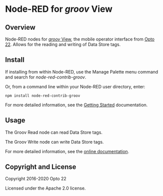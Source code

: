 # Node-RED for _groov_ View

## Overview

Node-RED nodes for [_groov_ View](http://groov.com), the mobile operator interface from [Opto 22](http://www.opto22.com).
Allows for the reading and writing of Data Store tags.


## Install

If installing from within Node-RED, use the Manage Palette menu command and search for _node-red-contrib-groov_.

Or, from a command line within your Node-RED user directory, enter:
 
    npm install node-red-contrib-groov

For more detailed information, see the [Getting Started](http://developer.opto22.com/nodered/groov/getting-started/) documentation.

## Usage

The Groov Read node can read Data Store tags.

The Groov Write node can write Data Store tags.

For more detailed information, see the [online documentation](http://developer.opto22.com/nodered/groov/).

## Copyright and License

Copyright 2016-2020 Opto 22

Licensed under the Apache 2.0 license.



